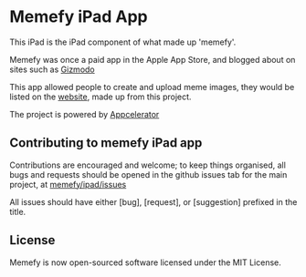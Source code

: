 # Memefy iPad App

This iPad is the iPad component of what made up 'memefy'.

Memefy was once a paid app in the Apple App Store, and blogged about on sites such as [Gizmodo](http://www.gizmodo.com.au/2011/03/memefy-for-ipad-puts-the-power-of-lulz-at-your-fingertips/)

This app allowed people to create and upload meme images, they would be listed on the [website](https://github.com/memefy/web), made up from this project.

The project is powered by [Appcelerator](http://www.appcelerator.com/)

## Contributing to memefy iPad app

Contributions are encouraged and welcome; to keep things organised, all bugs and requests should be
opened in the github issues tab for the main project, at [memefy/ipad/issues](https://github.com/memefy/ipad/issues)

All issues should have either [bug], [request], or [suggestion] prefixed in the title.

## License

Memefy is now open-sourced software licensed under the MIT License.
